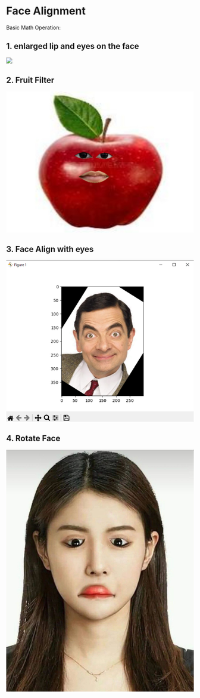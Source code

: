 # Face Alignment
Basic Math Operation:
## 1. enlarged lip and eyes on the face
![](output/result_lip_eyes_on_face.jpg)

## 2. Fruit Filter
![](output/result_lip_eyes_fruit.jpg)

## 3. Face Align with eyes

![](output/aligned_MrBin.png)
## 4. Rotate Face
![](output/My_wrong_pic.jpg)

